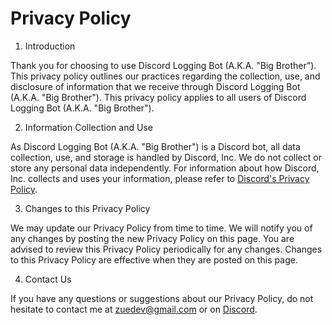 # Privacy Policy

1. Introduction

Thank you for choosing to use Discord Logging Bot (A.K.A. "Big Brother"). This privacy policy outlines our practices regarding the collection, use, and disclosure of information that we receive through Discord Logging Bot (A.K.A. "Big Brother"). This privacy policy applies to all users of Discord Logging Bot (A.K.A. "Big Brother").

2. Information Collection and Use

As Discord Logging Bot (A.K.A. "Big Brother") is a Discord bot, all data collection, use, and storage is handled by Discord, Inc. We do not collect or store any personal data independently. For information about how Discord, Inc. collects and uses your information, please refer to [Discord's Privacy Policy](https://discord.com/privacy).

3. Changes to this Privacy Policy

We may update our Privacy Policy from time to time. We will notify you of any changes by posting the new Privacy Policy on this page. You are advised to review this Privacy Policy periodically for any changes. Changes to this Privacy Policy are effective when they are posted on this page.

4. Contact Us

If you have any questions or suggestions about our Privacy Policy, do not hesitate to contact me at [zuedev@gmail.com](mailto:zuedev@gmail.com) or on [Discord](https://discord.gg/UvgJgkREQa).
